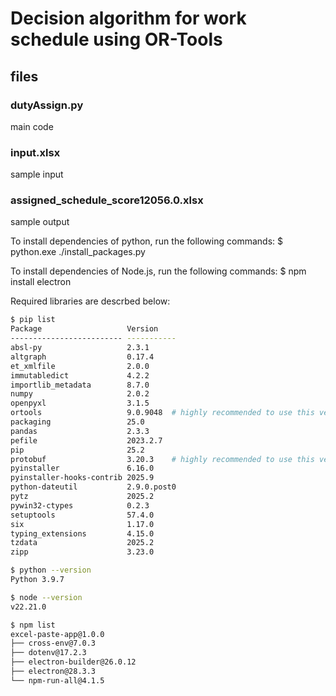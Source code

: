 # Decision algorithm for work schedule using OR-Tools
## files
### dutyAssign.py
main code
### input.xlsx
sample input
### assigned_schedule_score12056.0.xlsx
sample output

To install dependencies of python, run the following commands:
$ python.exe ./install_packages.py

To install dependencies of Node.js, run the following commands:
$ npm install electron

Required libraries are descrbed below:

```bash
$ pip list
Package                   Version
------------------------- -----------
absl-py                   2.3.1
altgraph                  0.17.4
et_xmlfile                2.0.0
immutabledict             4.2.2
importlib_metadata        8.7.0
numpy                     2.0.2
openpyxl                  3.1.5
ortools                   9.0.9048  # highly recommended to use this version!
packaging                 25.0
pandas                    2.3.3
pefile                    2023.2.7
pip                       25.2
protobuf                  3.20.3    # highly recommended to use this version!
pyinstaller               6.16.0
pyinstaller-hooks-contrib 2025.9
python-dateutil           2.9.0.post0
pytz                      2025.2
pywin32-ctypes            0.2.3
setuptools                57.4.0
six                       1.17.0
typing_extensions         4.15.0
tzdata                    2025.2
zipp                      3.23.0

$ python --version
Python 3.9.7

$ node --version
v22.21.0

$ npm list
excel-paste-app@1.0.0
├── cross-env@7.0.3
├── dotenv@17.2.3
├── electron-builder@26.0.12
├── electron@28.3.3
└── npm-run-all@4.1.5